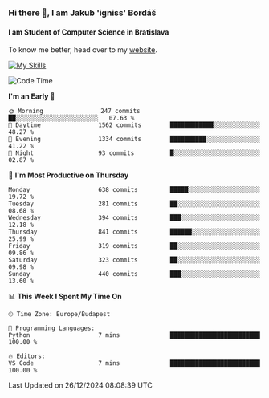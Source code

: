 ### Hi there 👋, I am Jakub 'igniss' Bordáš

#### I am Student of Computer Science in Bratislava
To know me better, head over to my [website](https://bordas.sk).

[![My Skills](https://skillicons.dev/icons?i=js,html,css,figma,svelte,java,kotlin,python,postgresql,typescript,nest,nodejs)](https://bordas.sk)


<!--START_SECTION:waka-->
![Code Time](http://img.shields.io/badge/Code%20Time-1%2C612%20hrs%2033%20mins-blue)

**I'm an Early 🐤** 

```text
🌞 Morning                247 commits         ██░░░░░░░░░░░░░░░░░░░░░░░   07.63 % 
🌆 Daytime                1562 commits        ████████████░░░░░░░░░░░░░   48.27 % 
🌃 Evening                1334 commits        ██████████░░░░░░░░░░░░░░░   41.22 % 
🌙 Night                  93 commits          █░░░░░░░░░░░░░░░░░░░░░░░░   02.87 % 
```
📅 **I'm Most Productive on Thursday** 

```text
Monday                   638 commits         █████░░░░░░░░░░░░░░░░░░░░   19.72 % 
Tuesday                  281 commits         ██░░░░░░░░░░░░░░░░░░░░░░░   08.68 % 
Wednesday                394 commits         ███░░░░░░░░░░░░░░░░░░░░░░   12.18 % 
Thursday                 841 commits         ██████░░░░░░░░░░░░░░░░░░░   25.99 % 
Friday                   319 commits         ██░░░░░░░░░░░░░░░░░░░░░░░   09.86 % 
Saturday                 323 commits         ██░░░░░░░░░░░░░░░░░░░░░░░   09.98 % 
Sunday                   440 commits         ███░░░░░░░░░░░░░░░░░░░░░░   13.60 % 
```


📊 **This Week I Spent My Time On** 

```text
🕑︎ Time Zone: Europe/Budapest

💬 Programming Languages: 
Python                   7 mins              █████████████████████████   100.00 % 

🔥 Editors: 
VS Code                  7 mins              █████████████████████████   100.00 % 
```


 Last Updated on 26/12/2024 08:08:39 UTC
<!--END_SECTION:waka-->
